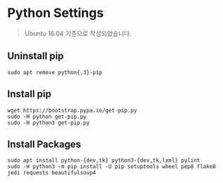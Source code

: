 # Python Settings

> Ubuntu 16.04 기준으로 작성되었습니다.

## Uninstall pip
```shell
sudo apt remove python{,3}-pip
```

## Install pip
```shell
wget https://bootstrap.pypa.io/get-pip.py
sudo -H python get-pip.py
sudo -H python3 get-pip.py
```

## Install Packages
```shell
sudo apt install python-{dev,tk} python3-{dev,tk,lxml} pylint
sudo -H python3 -m pip install -U pip setuptools wheel pep8 flake8 jedi requests beautifulsoup4
```
